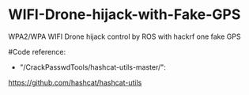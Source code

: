 # WIFI-Drone-hijack-with-Fake-GPS
WPA2/WPA WIFI Drone hijack control by ROS with hackrf one fake GPS


#Code reference:

* "/CrackPasswdTools/hashcat-utils-master/":

https://github.com/hashcat/hashcat-utils
